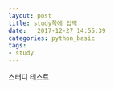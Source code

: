 ```yaml
---
layout: post
title: study쪽에 입력
date:   2017-12-27 14:55:39
categories: python_basic
tags:
- study
---
```

스터디 테스트
